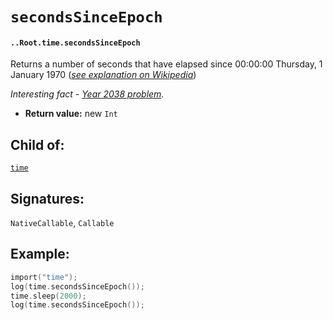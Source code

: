 # `secondsSinceEpoch`

#### `..Root.time.secondsSinceEpoch`

Returns a number of seconds that have elapsed since 00:00:00 Thursday, 1 January 1970 ([_see explanation on Wikipedia_](https://en.wikipedia.org/wiki/Return_statement))

_Interesting fact - [Year 2038 problem](https://en.wikipedia.org/wiki/Year_2038_problem)._

* **Return value:** new `Int` 

## Child of:

[`time`](docs..Root.time.md)

## Signatures:

`NativeCallable`, `Callable`

## Example:

```c
import("time");
log(time.secondsSinceEpoch());
time.sleep(2000);
log(time.secondsSinceEpoch());
```